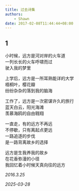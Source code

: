 ```yaml
---
title: 过去诗集
authors:
    - Shawn
date: 2017-02-08T11:44:44+08:00
---
```


## 1

小时候，远方是河对岸的火车道  
一列长长的火车呼啸而过  
驶入我的梦里  

上学后，远方是一所耳熟能详的大学  
梧桐叶，樱花瓣  
纷纷杂杂的落到我的脑海  

工作了，远方是一次密谋许久的旅行  
蓝天白云，阳光海滩  
羡慕海鸥的自由翱翔  

一直走，有的远方不再远  
不停歇，只有离起点更远  
一路追逐的步伐  
是一路背离故乡的选择  

远方是生我养我的故乡  
在花香弥漫的小径  
我回忆着小时候天真向往的远方  

*2016.3.25*


*2025-03-28*